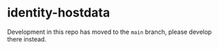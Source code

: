 # identity-hostdata

Development in this repo has moved to the `main` branch,
please develop there instead.
